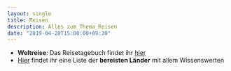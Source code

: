 ```yaml
---
layout: single
title: Reisen
description: Alles zum Thema Reisen
date: "2019-04-28T15:00:00+09:30"
---
```


- **Weltreise**: Das Reisetagebuch findet ihr [hier](/rtw/)
- [Hier](/reise/land/) findet ihr eine Liste der **bereisten Länder** mit allem Wissenswerten
